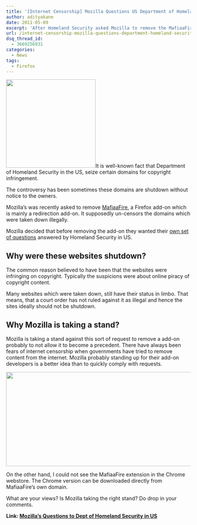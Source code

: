 ```yaml
---
title: '[Internet Censorship] Mozilla Questions US Department of Homeland Security!'
author: adityakane
date: 2011-05-09
excerpt: 'After Homeland Security asked Mozilla to remove the MafiaaFire addon - Mozilla has replied with its own set of questions which they want answered before taking action against MafiaaFire add-on.'
url: /internet-censorship-mozilla-questions-department-homeland-security/
dsq_thread_id:
  - 3669256931
categories:
  - News
tags:
  - Firefox
---
```

[<img class="size-full wp-image-10190 alignright" title="firefox_logo_copy" src="http://cdn.devilsworkshop.org/files/2009/06/firefox_logo_copy.jpg" alt="" width="244" height="241" />][1]It is well-known fact that Department of Homeland Security in the US, seize certain domains for copyright infringement.

The controversy has been sometimes these domains are shutdown without notice to the owners.

Mozilla’s was recently asked to remove <a href="https://addons.mozilla.org/en-US/firefox/addon/mafiaafire-redirector/" onclick="_gaq.push(['_trackEvent', 'outbound-article', 'https://addons.mozilla.org/en-US/firefox/addon/mafiaafire-redirector/', 'MafiaaFire']);" >MafiaaFire</a>, a Firefox add-on which is mainly a redirection add-on. It supposedly un-censors the domains which were taken down illegally.

Mozilla decided that before removing the add-on they wanted their <a href="http://www.scribd.com/doc/54218316/Questions-to-Department-of-Homeland-Security-April-19-2011" onclick="_gaq.push(['_trackEvent', 'outbound-article', 'http://www.scribd.com/doc/54218316/Questions-to-Department-of-Homeland-Security-April-19-2011', 'own set of questions']);" >own set of questions</a> answered by Homeland Security in US.

## Why were these websites shutdown?

The common reason believed to have been that the websites were infringing on copyright. Typically the suspicions were about online piracy of copyright content.

Many websites which were taken down, still have their status in limbo. That means, that a court order has not ruled against it as illegal and hence the sites ideally should not be shutdown.

## Why Mozilla is taking a stand?

Mozilla is taking a stand against this sort of request to remove a add-on probably to not allow it to become a precedent. There have always been fears of internet censorship when governments have tried to remove content from the internet. Mozilla probably standing up for their add-on developers is a better idea than to quickly comply with requests.

[<img class="alignnone size-full wp-image-40071" title="MafiaaFire_chrome_not_availalbe" src="http://cdn.devilsworkshop.org/files/2011/05/MafiaaFire_chrome_not_availalbe.png" alt="" width="550" height="257" />][2]

On the other hand, I could not see the MafiaaFire extension in the Chrome webstore. The Chrome version can be downloaded directly from MafiaaFire&#8217;s own domain.

What are your views? Is Mozilla taking the right stand? Do drop in your comments.

**Link: <a href="http://www.scribd.com/doc/54218316/Questions-to-Department-of-Homeland-Security-April-19-2011" onclick="_gaq.push(['_trackEvent', 'outbound-article', 'http://www.scribd.com/doc/54218316/Questions-to-Department-of-Homeland-Security-April-19-2011', 'Mozilla&#8217;s Questions to Dept of Homeland Security in US']);" >Mozilla&#8217;s Questions to Dept of Homeland Security in US</a>**

 [1]: http://cdn.devilsworkshop.org/files/2009/06/firefox_logo_copy.jpg
 [2]: http://cdn.devilsworkshop.org/files/2011/05/MafiaaFire_chrome_not_availalbe.png
